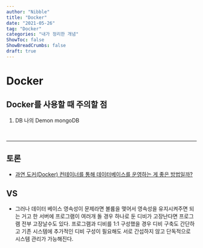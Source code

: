 ```yaml
---
author: "Nibble"
title: "Docker"
date: "2021-05-26"
tag: "Docker"
categories: "내가 정리한 개념"
ShowToc: false
ShowBreadCrumbs: false
draft: true
---
```


# Docker

## Docker를 사용할 때 주의할 점
1. DB
    나의 Demon mongoDB


    
    
<br />

---
## 토론
- [과연 도커(Docker) 컨테이너를 통해 데이터베이스를 운영하는 게 좋은 방법일까?](https://this-programmer.tistory.com/entry/%EA%B3%BC%EC%97%B0-%EB%8F%84%EC%BB%A4Docker-%EC%BB%A8%ED%85%8C%EC%9D%B4%EB%84%88%EB%A5%BC-%ED%86%B5%ED%95%B4-%EB%8D%B0%EC%9D%B4%ED%84%B0%EB%B2%A0%EC%9D%B4%EC%8A%A4%EB%A5%BC-%EC%9A%B4%EC%98%81%ED%95%98%EB%8A%94-%EA%B2%8C-%EC%A2%8B%EC%9D%80-%EB%B0%A9%EB%B2%95%EC%9D%BC%EA%B9%8C)

## VS

- 그러나 데이터 베이스 영속성이 문제라면 볼륨을 맺어서 영속성을 유지시켜주면 되는 거고 한 서버에 프로그램이 여러개 돌 경우 하나로 둔 디비가 고장난다면 프로그램 전부 고장날수도 있다. 프로그램과 디비를 1:1 구성했을 경우 디비 구축도 간단하고 기존 시스템에 추가적인 디비 구성이 필요해도 서로 간섭하지 않고 단독적으로 시스템 관리가 가능해진다.